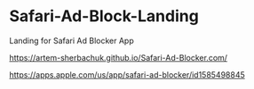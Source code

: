 # Safari-Ad-Block-Landing
 Landing for Safari Ad Blocker App

https://artem-sherbachuk.github.io/Safari-Ad-Blocker.com/

https://apps.apple.com/us/app/safari-ad-blocker/id1585498845
